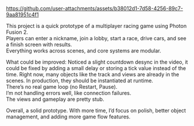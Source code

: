 https://github.com/user-attachments/assets/b38012d1-7d58-4256-89c7-9aa81951c4f1

This project is a quick prototype of a multiplayer racing game using Photon Fusion 2.  
Players can enter a nickname, join a lobby, start a race, drive cars, and see a finish screen with results.  
Everything works across scenes, and core systems are modular.

What could be improved:
Noticed a slight countdown desync in the video, it could be fixed by adding a small delay or storing a tick value instead of the time.
Right now, many objects like the track and views are already in the scenes. In production, they should be instantiated at runtime.  
There’s no real game loop (no Restart, Pause).  
I’m not handling errors well, like connection failures.  
The views and gameplay are pretty stub.

Overall, a solid prototype. With more time, I’d focus on polish, better object management, and adding more game flow features.
